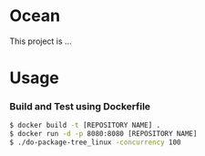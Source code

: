 # Ocean
This project is ...

# Usage

### Build and Test using Dockerfile
```sh
$ docker build -t [REPOSITORY NAME] .
$ docker run -d -p 8080:8080 [REPOSITORY NAME]
$ ./do-package-tree_linux -concurrency 100
```

